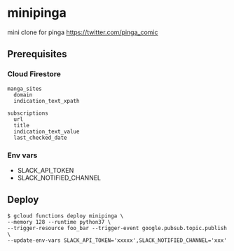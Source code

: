# minipinga
mini clone for pinga https://twitter.com/pinga_comic

## Prerequisites
### Cloud Firestore
```
manga_sites
  domain
  indication_text_xpath

subscriptions
  url
  title
  indication_text_value
  last_checked_date
```

### Env vars
* SLACK_API_TOKEN
* SLACK_NOTIFIED_CHANNEL

## Deploy
```
$ gcloud functions deploy minipinga \
--memory 128 --runtime python37 \
--trigger-resource foo_bar --trigger-event google.pubsub.topic.publish \
--update-env-vars SLACK_API_TOKEN='xxxxx',SLACK_NOTIFIED_CHANNEL='xxx'
```
